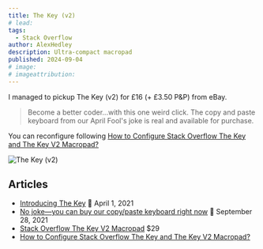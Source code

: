 ```yaml
---
title: The Key (v2)
# lead:
tags:
  - Stack Overflow
author: AlexHedley
description: Ultra-compact macropad
published: 2024-09-04
# image:
# imageattribution:
---
```


I managed to pickup The Key (v2) for £16 (+ £3.50 P&P) from eBay.

> Become a better coder...with this one weird click. The copy and paste keyboard from our April Fool's joke is real and available for purchase.

You can reconfigure following [How to Configure Stack Overflow The Key and The Key V2 Macropad?](https://drop.com/talk/93641/how-to-configure-stack-overflow-the-key-macropad)

![The Key (v2)](images/TheKey.avif "The Key (v2)")

## Articles

- [Introducing The Key](https://stackoverflow.blog/2021/04/01/the-key-copy-paste/) 📅 April 1, 2021
- [No joke—you can buy our copy/paste keyboard right now](https://stackoverflow.blog/2021/09/28/become-a-better-coder-with-this-one-weird-click/) 📅 September 28, 2021
- [Stack Overflow The Key V2 Macropad](https://drop.com/buy/stack-overflow-the-key-v2-macropad) $29
- [How to Configure Stack Overflow The Key and The Key V2 Macropad?](https://drop.com/talk/93641/how-to-configure-stack-overflow-the-key-macropad)
